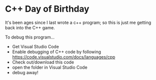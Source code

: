 # C++ Day of Birthday

It's been ages since I last wrote a c++ program; so this is just me getting back into the C++ game.

To debug this program...
* Get Visual Studio Code
* Enable debugging of C++ code by following https://code.visualstudio.com/docs/languages/cpp
* Check out/download this code
* open the folder in Visual Studio Code
* debug away!
